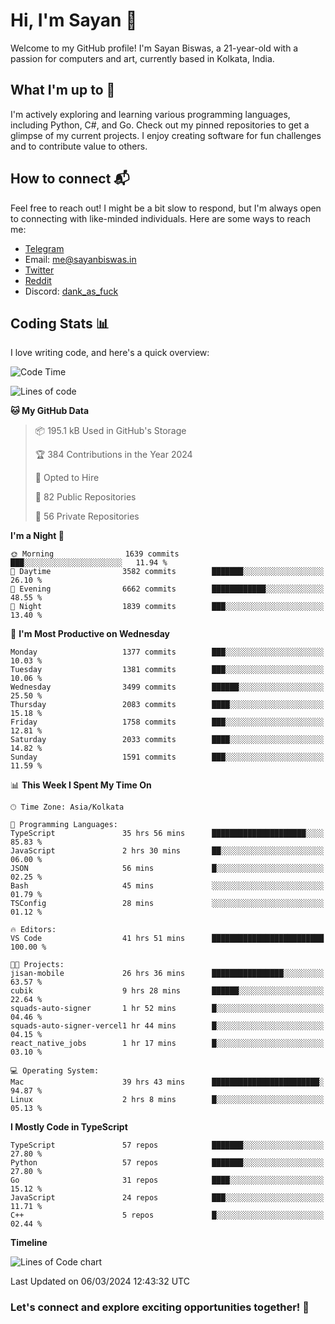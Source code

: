 # Hi, I'm Sayan 👋

Welcome to my GitHub profile! I'm Sayan Biswas, a 21-year-old with a passion for computers and art, currently based in Kolkata, India.

## What I'm up to 🚀

I'm actively exploring and learning various programming languages, including Python, C#, and Go. Check out my pinned repositories to get a glimpse of my current projects. I enjoy creating software for fun challenges and to contribute value to others.

## How to connect 📬

Feel free to reach out! I might be a bit slow to respond, but I'm always open to connecting with like-minded individuals. Here are some ways to reach me:

- [Telegram](https://t.me/dank_as_fuck)
- Email: [me@sayanbiswas.in](mailto:me@sayanbiswas.in)
- [Twitter](https://twitter.com/TheDankDel)
- [Reddit](https://www.reddit.com/user/dank_as_fuck_/)
- Discord: [dank_as_fuck](https://discordapp.com/users/506536929152466945)

## Coding Stats 📊

I love writing code, and here's a quick overview:

<!--START_SECTION:waka-->
![Code Time](http://img.shields.io/badge/Code%20Time-1%2C555%20hrs%203%20mins-blue)

![Lines of code](https://img.shields.io/badge/From%20Hello%20World%20I%27ve%20Written-7.8%20million%20lines%20of%20code-blue)

**🐱 My GitHub Data** 

> 📦 195.1 kB Used in GitHub's Storage 
 > 
> 🏆 384 Contributions in the Year 2024
 > 
> 💼 Opted to Hire
 > 
> 📜 82 Public Repositories 
 > 
> 🔑 56 Private Repositories 
 > 
**I'm a Night 🦉** 

```text
🌞 Morning                1639 commits        ███░░░░░░░░░░░░░░░░░░░░░░   11.94 % 
🌆 Daytime                3582 commits        ███████░░░░░░░░░░░░░░░░░░   26.10 % 
🌃 Evening                6662 commits        ████████████░░░░░░░░░░░░░   48.55 % 
🌙 Night                  1839 commits        ███░░░░░░░░░░░░░░░░░░░░░░   13.40 % 
```
📅 **I'm Most Productive on Wednesday** 

```text
Monday                   1377 commits        ███░░░░░░░░░░░░░░░░░░░░░░   10.03 % 
Tuesday                  1381 commits        ███░░░░░░░░░░░░░░░░░░░░░░   10.06 % 
Wednesday                3499 commits        ██████░░░░░░░░░░░░░░░░░░░   25.50 % 
Thursday                 2083 commits        ████░░░░░░░░░░░░░░░░░░░░░   15.18 % 
Friday                   1758 commits        ███░░░░░░░░░░░░░░░░░░░░░░   12.81 % 
Saturday                 2033 commits        ████░░░░░░░░░░░░░░░░░░░░░   14.82 % 
Sunday                   1591 commits        ███░░░░░░░░░░░░░░░░░░░░░░   11.59 % 
```


📊 **This Week I Spent My Time On** 

```text
🕑︎ Time Zone: Asia/Kolkata

💬 Programming Languages: 
TypeScript               35 hrs 56 mins      █████████████████████░░░░   85.83 % 
JavaScript               2 hrs 30 mins       ██░░░░░░░░░░░░░░░░░░░░░░░   06.00 % 
JSON                     56 mins             █░░░░░░░░░░░░░░░░░░░░░░░░   02.25 % 
Bash                     45 mins             ░░░░░░░░░░░░░░░░░░░░░░░░░   01.79 % 
TSConfig                 28 mins             ░░░░░░░░░░░░░░░░░░░░░░░░░   01.12 % 

🔥 Editors: 
VS Code                  41 hrs 51 mins      █████████████████████████   100.00 % 

🐱‍💻 Projects: 
jisan-mobile             26 hrs 36 mins      ████████████████░░░░░░░░░   63.57 % 
cubik                    9 hrs 28 mins       ██████░░░░░░░░░░░░░░░░░░░   22.64 % 
squads-auto-signer       1 hr 52 mins        █░░░░░░░░░░░░░░░░░░░░░░░░   04.46 % 
squads-auto-signer-vercel1 hr 44 mins        █░░░░░░░░░░░░░░░░░░░░░░░░   04.15 % 
react_native_jobs        1 hr 17 mins        █░░░░░░░░░░░░░░░░░░░░░░░░   03.10 % 

💻 Operating System: 
Mac                      39 hrs 43 mins      ████████████████████████░   94.87 % 
Linux                    2 hrs 8 mins        █░░░░░░░░░░░░░░░░░░░░░░░░   05.13 % 
```

**I Mostly Code in TypeScript** 

```text
TypeScript               57 repos            ███████░░░░░░░░░░░░░░░░░░   27.80 % 
Python                   57 repos            ███████░░░░░░░░░░░░░░░░░░   27.80 % 
Go                       31 repos            ████░░░░░░░░░░░░░░░░░░░░░   15.12 % 
JavaScript               24 repos            ███░░░░░░░░░░░░░░░░░░░░░░   11.71 % 
C++                      5 repos             █░░░░░░░░░░░░░░░░░░░░░░░░   02.44 % 
```



**Timeline**

![Lines of Code chart](https://raw.githubusercontent.com/Dank-del/Dank-del/main/assets/bar_graph.png)


 Last Updated on 06/03/2024 12:43:32 UTC
<!--END_SECTION:waka-->

### Let's connect and explore exciting opportunities together! 🚀
